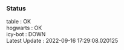 ### Status


table : OK  
hogwarts : OK  
icy-bot : DOWN  
Latest Update : 2022-09-16 17:29:08.020125

